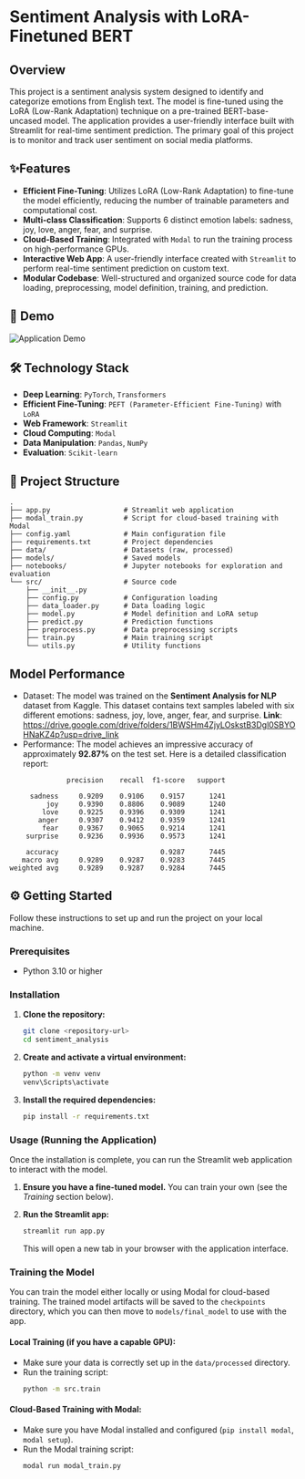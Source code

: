 # Sentiment Analysis with LoRA-Finetuned BERT

## Overview

This project is a sentiment analysis system designed to identify and categorize emotions from English text. The model is fine-tuned using the LoRA (Low-Rank Adaptation) technique on a pre-trained BERT-base-uncased model. The application provides a user-friendly interface built with Streamlit for real-time sentiment prediction.
The primary goal of this project is to monitor and track user sentiment on social media platforms.

## ✨Features

- **Efficient Fine-Tuning**: Utilizes LoRA (Low-Rank Adaptation) to fine-tune the model efficiently, reducing the number of trainable parameters and computational cost.
- **Multi-class Classification**: Supports 6 distinct emotion labels: sadness, joy, love, anger, fear, and surprise.
- **Cloud-Based Training**: Integrated with `Modal` to run the training process on high-performance GPUs.
- **Interactive Web App**: A user-friendly interface created with `Streamlit` to perform real-time sentiment prediction on custom text.
- **Modular Codebase**: Well-structured and organized source code for data loading, preprocessing, model definition, training, and prediction.

## 🌟 Demo

![Application Demo](https://github.com/HuyTQ-28/viet_summarizer/issues/2#issue-3370419435)

## 🛠️ Technology Stack

- **Deep Learning**: `PyTorch`, `Transformers`
- **Efficient Fine-Tuning**: `PEFT (Parameter-Efficient Fine-Tuning)` with `LoRA`
- **Web Framework**: `Streamlit`
- **Cloud Computing**: `Modal`
- **Data Manipulation**: `Pandas`, `NumPy`
- **Evaluation**: `Scikit-learn`

## 📂 Project Structure

```
.
├── app.py                  # Streamlit web application
├── modal_train.py          # Script for cloud-based training with Modal
├── config.yaml             # Main configuration file
├── requirements.txt        # Project dependencies
├── data/                   # Datasets (raw, processed)
├── models/                 # Saved models
├── notebooks/              # Jupyter notebooks for exploration and evaluation
└── src/                    # Source code
    ├── __init__.py
    ├── config.py           # Configuration loading
    ├── data_loader.py      # Data loading logic
    ├── model.py            # Model definition and LoRA setup
    ├── predict.py          # Prediction functions
    ├── preprocess.py       # Data preprocessing scripts
    ├── train.py            # Main training script
    └── utils.py            # Utility functions
```

## Model Performance

- Dataset: The model was trained on the **Sentiment Analysis for NLP** dataset from Kaggle. This dataset contains text samples labeled with six different emotions: sadness, joy, love, anger, fear, and surprise. **Link**: https://drive.google.com/drive/folders/1BWSHm4ZjyLOskstB3Dgl0SBYOHNaKZ4p?usp=drive_link
- Performance: The model achieves an impressive accuracy of approximately **92.87%** on the test set. Here is a detailed classification report:

```
              precision    recall  f1-score   support

     sadness     0.9209    0.9106    0.9157      1241
         joy     0.9390    0.8806    0.9089      1240
        love     0.9225    0.9396    0.9309      1241
       anger     0.9307    0.9412    0.9359      1241
        fear     0.9367    0.9065    0.9214      1241
    surprise     0.9236    0.9936    0.9573      1241

    accuracy                         0.9287      7445
   macro avg     0.9289    0.9287    0.9283      7445
weighted avg     0.9289    0.9287    0.9284      7445
```

## ⚙️ Getting Started

Follow these instructions to set up and run the project on your local machine.

### Prerequisites

- Python 3.10 or higher

### Installation

1.  **Clone the repository:**

    ```bash
    git clone <repository-url>
    cd sentiment_analysis
    ```

2.  **Create and activate a virtual environment:**

    ```bash
    python -m venv venv
    venv\Scripts\activate
    ```

3.  **Install the required dependencies:**
    ```bash
    pip install -r requirements.txt
    ```

### Usage (Running the Application)

Once the installation is complete, you can run the Streamlit web application to interact with the model.

1.  **Ensure you have a fine-tuned model.** You can train your own (see the _Training_ section below).

2.  **Run the Streamlit app:**
    ```bash
    streamlit run app.py
    ```
    This will open a new tab in your browser with the application interface.

### Training the Model

You can train the model either locally or using Modal for cloud-based training. The trained model artifacts will be saved to the `checkpoints` directory, which you can then move to `models/final_model` to use with the app.

#### Local Training (if you have a capable GPU):

- Make sure your data is correctly set up in the `data/processed` directory.
- Run the training script:
  ```bash
  python -m src.train
  ```

#### Cloud-Based Training with Modal:

- Make sure you have Modal installed and configured (`pip install modal`, `modal setup`).
- Run the Modal training script:
  ```bash
  modal run modal_train.py
  ```
